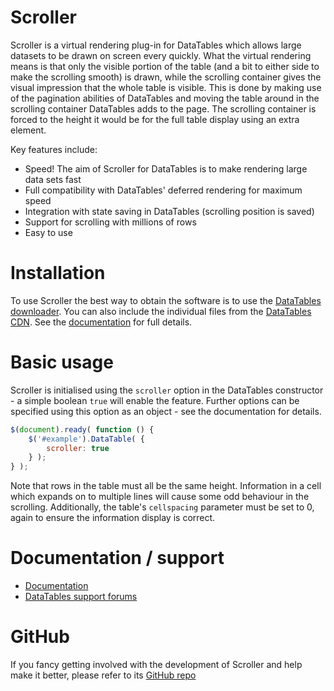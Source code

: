 # Scroller

Scroller is a virtual rendering plug-in for DataTables which allows large datasets to be drawn on screen every quickly.
What the virtual rendering means is that only the visible portion of the table (and a bit to either side to make the
scrolling smooth) is drawn, while the scrolling container gives the visual impression that the whole table is visible.
This is done by making use of the pagination abilities of DataTables and moving the table around in the scrolling
container DataTables adds to the page. The scrolling container is forced to the height it would be for the full table
display using an extra element.

Key features include:

* Speed! The aim of Scroller for DataTables is to make rendering large data sets fast
* Full compatibility with DataTables' deferred rendering for maximum speed
* Integration with state saving in DataTables (scrolling position is saved)
* Support for scrolling with millions of rows
* Easy to use

# Installation

To use Scroller the best way to obtain the software is to use the [DataTables downloader](//datatables.net/download).
You can also include the individual files from the [DataTables CDN](//cdn.datatables.net). See
the [documentation](http://datatables.net/extensions/scroller/) for full details.

# Basic usage

Scroller is initialised using the `scroller` option in the DataTables constructor - a simple boolean `true` will enable
the feature. Further options can be specified using this option as an object - see the documentation for details.

```js
$(document).ready( function () {
	$('#example').DataTable( {
		scroller: true
	} );
} );
```

Note that rows in the table must all be the same height. Information in a cell which expands on to multiple lines will
cause some odd behaviour in the scrolling. Additionally, the table's `cellspacing` parameter must be set to 0, again to
ensure the information display is correct.

# Documentation / support

* [Documentation](https://datatables.net/extensions/scroller/)
* [DataTables support forums](http://datatables.net/forums)

# GitHub

If you fancy getting involved with the development of Scroller and help make it better, please refer to
its [GitHub repo](https://github.com/DataTables/Scroller)

